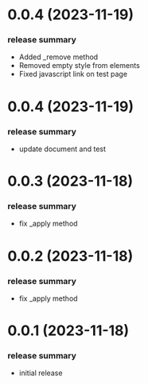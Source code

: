 <a name="0.0.4"></a>
# 0.0.4 (2023-11-19)

### release summary

- Added _remove method
- Removed empty style from elements
- Fixed javascript link on test page

<a name="0.0.4"></a>
# 0.0.4 (2023-11-19)

### release summary

- update document and test

<a name="0.0.3"></a>
# 0.0.3 (2023-11-18)

### release summary

- fix _apply method

<a name="0.0.2"></a>
# 0.0.2 (2023-11-18)

### release summary

- fix _apply method

<a name="0.0.1"></a>
# 0.0.1 (2023-11-18)

### release summary

- initial release